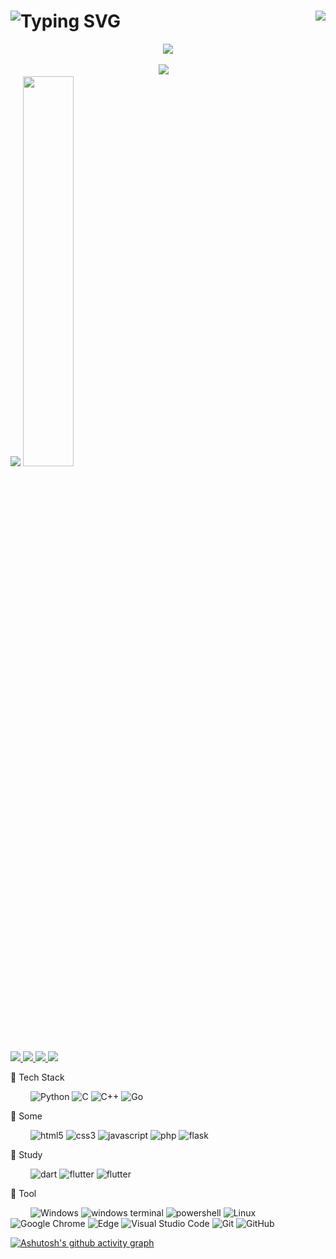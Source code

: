 <!-- 动态打字效果 -->
<h1>
    <img src="https://readme-typing-svg.herokuapp.com?font=VT323&size=40&duration=3000&pause=1000&center=true&vCenter=true&width=495&height=65&separator=%3D&lines=cout+%3C%3C+%22Hello+World!%22+%3C%3C+endl;%3Dprint(%22Hello+World!%22)%3Dfmt.Println(%22Hello+World!%22)" alt="Typing SVG" />
    <img align="right" src="https://count.getloli.com/get/@EVA-JianJun?theme=rule34">
</h1>

<div align="center" ><img order-radius="100px" src="https://cdn.jsdelivr.net/gh/EVA-JianJun/EVA-JianJun/photos/images/[12746]うたた寝-38578032.png"/></div>
<br>

<!-- 个人资料徽标 -->
<div align="center">
  <a href="https://jianjun.kim/"><img src="https://img.shields.io/badge/website-Blog-critical"></a>&emsp;
</div>

<!--使用的语言-搬砖动画-->
<div align="left">
<img src=https://github-readme-stats.vercel.app/api/top-langs/?username=EVA-JianJun&theme=radical&show_icons=true>
<img src="https://cdn.jsdelivr.net/gh/EVA-JianJun/EVA-JianJun/photos/images/hacker_a.gif" width="40%">
</div>

<!-- 比较好的开源项目卡片 -->
<div align="left">
<a href="https://github.com/EVA-JianJun/ChatRoom-V3">
  <img src="https://github-readme-stats.vercel.app/api/pin/?username=EVA-JianJun&repo=ChatRoom-V3&theme=dark&bg_color=0d1117&hide_border=true" />
</a>
<a href="https://github.com/EVA-JianJun/AutoCython">
  <img src="https://github-readme-stats.vercel.app/api/pin/?username=EVA-JianJun&repo=AutoCython&theme=dark&bg_color=0d1117&hide_border=true" />
</a>
<a href="https://github.com/EVA-JianJun/cprint">
  <img src="https://github-readme-stats.vercel.app/api/pin/?username=EVA-JianJun&repo=cprint&theme=dark&bg_color=0d1117&hide_border=true" />
</a>
<a href="https://github.com/EVA-JianJun/Mconfig">
  <img src="https://github-readme-stats.vercel.app/api/pin/?username=EVA-JianJun&repo=Mconfig&theme=dark&bg_color=0d1117&hide_border=true" />
</a>
</div>

🐍 Tech Stack

&emsp;&emsp;
![Python](https://img.shields.io/badge/Python-14354C?style=flat-square&logo=python&logoColor=white)
![C](https://img.shields.io/badge/c-%2300599C.svg?style=flat-square&logo=c&logoColor=white)
![C++](https://img.shields.io/badge/C++-00599C?style=flat-square&logo=c%2B%2B&logoColor=white)
![Go](https://img.shields.io/badge/Go-00ADD8?style=flat-square&logo=go&logoColor=white)

🐸 Some

&emsp;&emsp;
![html5](https://img.shields.io/badge/HTML5-E34F26?style=flat-square&logo=html5&logoColor=white)
![css3](https://img.shields.io/badge/CSS3-1572B6?style=flat-square&logo=css3&logoColor=white)
![javascript](https://img.shields.io/badge/JavaScript-F7DF1E?style=flat-square&logo=javascript&logoColor=black)
![php](https://img.shields.io/badge/PHP-777BB4?style=flat-square&logo=php&logoColor=white)
![flask](https://img.shields.io/badge/Flask-000000?style=flat-square&logo=flask&logoColor=white)

🌸 Study

&emsp;&emsp;
![dart](https://img.shields.io/badge/Dart-0175C2?style=flat-square&logo=dart&logoColor=white)
![flutter](https://img.shields.io/badge/Flutter-02569B?style=flat-square&logo=flutter&logoColor=white)
![flutter](https://img.shields.io/badge/Rust-000000?style=flat-square&logo=rust&logoColor=white)


🧰 Tool

&emsp;&emsp;
![Windows](https://img.shields.io/badge/Windows-0078D6?style=flat-square&logo=windows&logoColor=white)
![windows terminal](https://img.shields.io/badge/windows%20terminal-4D4D4D?style=flat-square&logo=windows%20terminal&logoColor=white)
![powershell](https://img.shields.io/badge/powershell-5391FE?style=flat-square&logo=powershell&logoColor=white)
![Linux](https://img.shields.io/badge/Linux-FCC624?style=flat-square&logo=linux&logoColor=black)
![Google Chrome](https://img.shields.io/badge/Chrome-4285F4?style=flat-square&logo=GoogleChrome&logoColor=white)
![Edge](https://img.shields.io/badge/Edge-0078D7?style=flat-square&logo=Microsoft-edge&logoColor=white)
![Visual Studio Code](https://img.shields.io/badge/-Visual%20Studio%20Code-007ACC?style=flat-square&logo=Visual%20Studio%20Code&logoColor=fff)
![Git](https://img.shields.io/badge/-Git-FCC624?style=flat-square&logo=git)
![GitHub](https://img.shields.io/badge/-GitHub-pink?style=flat-square&logo=github)

[![Ashutosh's github activity graph](https://github-readme-activity-graph.vercel.app/graph?username=EVA-JianJun&theme=rogue)](https://github.com/EVA-JianJun)
